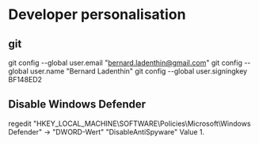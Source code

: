 # Developer personalisation
## git
git config --global user.email "bernard.ladenthin@gmail.com"
git config --global user.name "Bernard Ladenthin"
git config --global user.signingkey BF148ED2

## Disable Windows Defender
regedit "HKEY_LOCAL_MACHINE\SOFTWARE\Policies\Microsoft\Windows Defender" -> "DWORD-Wert" "DisableAntiSpyware" Value 1.
